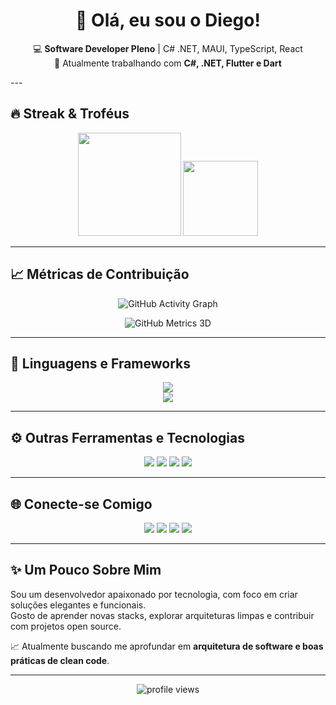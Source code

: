 <h1 align="center">👋 Olá, eu sou o Diego!</h1>

<p align="center">
  💻 <strong>Software Developer Pleno</strong> | C# .NET, MAUI, TypeScript, React<br/>
  🚀 Atualmente trabalhando com <strong>C#, .NET, Flutter e Dart</strong>
</p>
---

## 🔥 Streak & Troféus

<p align="center">
  <img src="https://streak-stats.demolab.com?user=DiegoViana90&theme=radical&hide_border=true&background=0D1117" height="165"/>
  <img src="https://github-profile-trophy.vercel.app/?username=DiegoViana90&theme=dracula&no-frame=true&row=1&column=4" height="120"/>
</p>

---

## 📈 Métricas de Contribuição

<p align="center">
  <!-- Gráfico de contribuições estilo "activity graph" -->
  <img src="https://github-readme-activity-graph.vercel.app/graph?username=DiegoViana90&theme=react-dark&bg_color=0D1117&color=FF0066&line=FF0066&point=FFFFFF&hide_border=true" alt="GitHub Activity Graph"/>
</p>

<p align="center">
  <!-- Painel completo com radar, linguagens e contribuições anuais -->
  <img src="https://metrics.lecoq.io/DiegoViana90?template=classic&isocalendar=1&languages=1&lines=1&followup=1&achievements=1&activity=1&base=header%2C%20activity%2C%20community%2C%20repositories%2C%20metadata&isocalendar.duration=full-year&languages.limit=8&languages.sections=most-used&languages.colors=github&languages.threshold=0%25&config.timezone=America%2FSao_Paulo" alt="GitHub Metrics 3D"/>
</p>

---

## 🧠 Linguagens e Frameworks

<p align="center">
  <img src="https://skillicons.dev/icons?i=cs,dotnet,typescript,react,flutter,dart,javascript,blazor,bootstrap,jquery" /><br/>
  <img src="https://skillicons.dev/icons?i=postgresql,mongodb,azure,git,github,visualstudio,vscode,postman" />
</p>

---

## ⚙️ Outras Ferramentas e Tecnologias

<p align="center">
  <img src="https://img.shields.io/badge/Elastic-005571?logo=elastic&logoColor=white&style=flat"/>
  <img src="https://img.shields.io/badge/Grafana-F46800?logo=grafana&logoColor=white&style=flat"/>
  <img src="https://img.shields.io/badge/Metabase-509EE3?logo=metabase&logoColor=white&style=flat"/>
  <img src="https://img.shields.io/badge/Microsoft%20Teams-6264A7?logo=microsoft-teams&logoColor=white&style=flat"/>
</p>

---

## 🌐 Conecte-se Comigo

<p align="center">
  <a href="https://linkedin.com/in/diego-viana-9351871b1"><img src="https://img.shields.io/badge/-LinkedIn-0A66C2?logo=linkedin&logoColor=white&style=for-the-badge"/></a>
  <a href="https://instagram.com/diegolucenav"><img src="https://img.shields.io/badge/-Instagram-E4405F?logo=instagram&logoColor=white&style=for-the-badge"/></a>
  <a href="https://discordapp.com/users/380117397547253763"><img src="https://img.shields.io/badge/-Discord-5865F2?logo=discord&logoColor=white&style=for-the-badge"/></a>
  <a href="https://steamcommunity.com/id/algoroz"><img src="https://img.shields.io/badge/-Steam-000000?logo=steam&logoColor=white&style=for-the-badge"/></a>
</p>

---

## ✨ Um Pouco Sobre Mim

Sou um desenvolvedor apaixonado por tecnologia, com foco em criar soluções elegantes e funcionais.  
Gosto de aprender novas stacks, explorar arquiteturas limpas e contribuir com projetos open source.

📈 Atualmente buscando me aprofundar em **arquitetura de software e boas práticas de clean code**.

---

<p align="center">
  <img src="https://komarev.com/ghpvc/?username=DiegoViana90&label=Visitas%20ao%20perfil&color=FF0066&style=flat-square" alt="profile views" />
</p>
